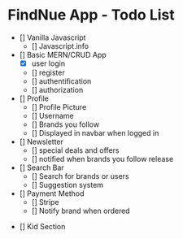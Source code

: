 # FindNue App - Todo List

- [] Vanilla Javascript
  - [] Javascript.info
- [] Basic MERN/CRUD App
  - [x] user login
  - [] register
  - [] authentification
  - [] authorization
- [] Profile
  - [] Profile Picture
  - [] Username
  - [] Brands you follow
  - [] Displayed in navbar when logged in
- [] Newsletter
  - [] special deals and offers
  - [] notified when brands you follow release
- [] Search Bar
  - [] Search for brands or users
  - [] Suggestion system
- [] Payment Method
  - [] Stripe
  - [] Notify brand when ordered

* [] Kid Section
